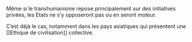Même si le transhumanisme repose principalement sur des initiatives privées, les Etats ne s’y opposeront pas ou en seront moteur.

C’est déjà le cas, notamment dans les pays asiatiques qui présentent une [[Ethique de civilisation]] collective.